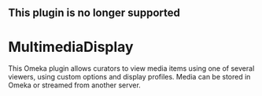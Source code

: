 ## This plugin is no longer supported

# MultimediaDisplay
This Omeka plugin allows curators to view media items using one of several viewers, using custom options and display profiles. Media can be stored in Omeka or streamed from another server.
